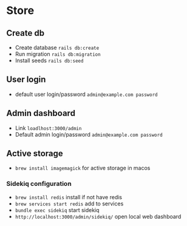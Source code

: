 # Store

## Create db
  - Create database `rails db:create`
  - Run migration `rails db:migration`
  - Install seeds `rails db:seed`
## User login
  - default user login/password `admin@example.com password`
## Admin dashboard
  - Link `loadlhost:3000/admin`
  - Default admin login/password `admin@example.com password`

## Active storage 
 - `brew install imagemagick` for active storage in macos
### Sidekiq configuration
  - `brew install redis` install if not have redis
  - `brew services start redis` add to services 
  - `bundle exec sidekiq` start sidekiq
  - `http://localhost:3000/admin/sidekiq/` open local web dashboard
